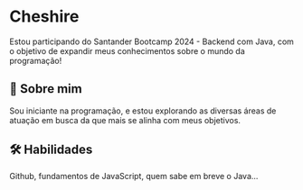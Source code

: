 # Cheshire

Estou participando do Santander Bootcamp 2024 - Backend com Java, com o objetivo de expandir meus conhecimentos sobre o mundo da programação!


## 🚀 Sobre mim
Sou iniciante na programação, e estou explorando as diversas áreas de atuação em busca da que mais se alinha com meus objetivos.


## 🛠 Habilidades
Github, fundamentos de JavaScript, quem sabe em breve o Java...

